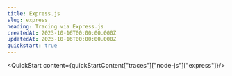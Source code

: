 ```yaml
---
title: Express.js
slug: express
heading: Tracing via Express.js
createdAt: 2023-10-16T00:00:00.000Z
updatedAt: 2023-10-16T00:00:00.000Z
quickstart: true
---
```


<QuickStart content={quickStartContent["traces"]["node-js"]["express"]}/>
